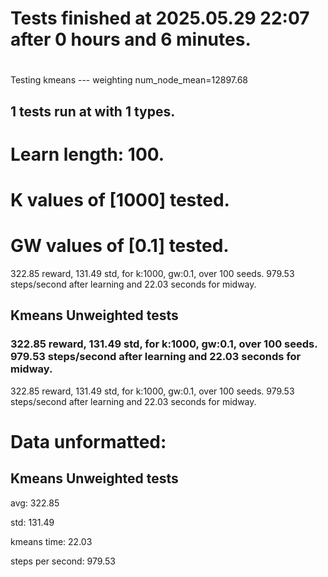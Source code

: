 # Tests finished at 2025.05.29 22:07 after 0 hours and 6 minutes.
# 
Testing kmeans --- weighting
num_node_mean=12897.68

## 1 tests run at with 1 types.
# Learn length: 100.
# K values of [1000] tested.
# GW values of [0.1] tested.

322.85 reward, 131.49 std, for k:1000, gw:0.1, over 100 seeds.  979.53 steps/second after learning and 22.03 seconds for midway.


## Kmeans Unweighted tests
### 322.85 reward, 131.49 std, for k:1000, gw:0.1, over 100 seeds.  979.53 steps/second after learning and 22.03 seconds for midway.

322.85 reward, 131.49 std, for k:1000, gw:0.1, over 100 seeds.  979.53 steps/second after learning and 22.03 seconds for midway.


# Data unformatted:



## Kmeans Unweighted tests
avg:
322.85

std:
131.49

kmeans time:
22.03

steps per second:
979.53
